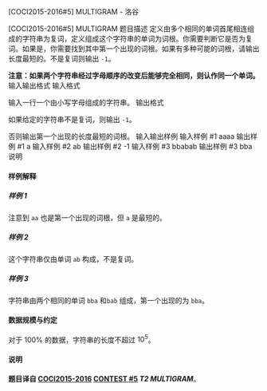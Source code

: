 



[COCI2015-2016#5] MULTIGRAM - 洛谷














[COCI2015-2016#5] MULTIGRAM
题目描述
定义由多个相同的单词首尾相连组成的字符串为复词，定义组成这个字符串的单词为词根。你需要判断它是否为复词。如果是，你需要找到其中第一个出现的词根。如果有多种可能的词根，请输出长度最短的。不是复词则输出 `-1`。

**注意：如果两个字符串经过字母顺序的改变后能够完全相同，则认作同一个单词。**
输入输出格式
输入格式

输入一行一个由小写字母组成的字符串。
输出格式

如果给定的字符串不是复词，则输出 `-1`。

否则输出第一个出现的长度最短的词根。
输入输出样例
输入样例 #1
aaaa
输出样例 #1
a
输入样例 #2
ab 
输出样例 #2
-1
输入样例 #3
bbabab
输出样例 #3
bba
说明
#### 样例解释

##### 样例 $1$

注意到 `aa` 也是第一个出现的词根，但 `a` 是最短的。

##### 样例 $2$

这个字符串仅由单词 `ab` 构成，不是复词。

##### 样例 $3$

字符串由两个相同的单词 `bba` 和`bab` 组成，第一个出现的为 `bba`。

#### 数据规模与约定

对于 $100\%$ 的数据，字符串的长度不超过 $10^5$。

#### 说明

**题目译自 [COCI2015-2016](https://hsin.hr/coci/archive/2015_2016/) [CONTEST #5](https://hsin.hr/coci/archive/2015_2016/contest5_tasks.pdf) *T2 MULTIGRAM***。






